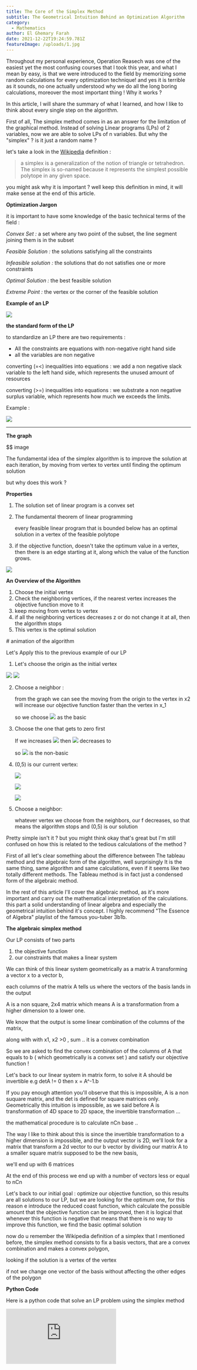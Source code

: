 ```yaml
---
title: The Core of the Simplex Method
subtitle: The Geometrical Intuition Behind an Optimization Algorithm 
category:
  - Mathematics
author: El Ghemary Farah
date: 2021-12-22T19:24:59.781Z
featureImage: /uploads/1.jpg
---
```


Throughout my personal experience, Operation Reasech was one of the easiest yet the most confusing courses that I took this year, and what I mean by easy, is that we were introduced to the field by memorizing some random calculations for every optimization technique! and yes it is terrible as it sounds, no one actually understood why we do all the long boring calculations, moreover the most important thing ! Why it works ? 

In this article, I will share the summary of what I learned, and how I like to think about every single step on the algorithm.

First of all, The simplex method comes in as an answer for the limitation of the graphical method. Instead of solving Linear programs (LPs) of 2 variables, now we are able to solve LPs of n variables. But why the "simplex" ? is it just a random name ? 

let's take a look in the [Wikipedia](https://en.wikipedia.org/wiki/Simplex) definition :

> a simplex is a generalization of the notion of triangle or tetrahedron. The simplex is so-named because it represents the simplest possible polytope in any given space.

you might ask why it is important ? well keep this definition in mind, it will make sense at the end of this article.

**Optimization Jargon**

it is important to have some knowledge of the basic technical terms of the field :

*Convex Set :* a set where any two point of the subset, the line segment joining them is in the subset 

*Feasible Solution :* the solutions satisfying all the constraints 

*Infeasible solution :* the solutions that do not satisfies one or more constraints

*Optimal Solution :* the best feasible solution

*Extreme Point :* the vertex or the corner of the feasible solution

**Example of an LP**

![](https://latex.codecogs.com/svg.image?%7Bmax%7D%5C%20z%20=%20x_1%20&plus;%202x_2%20%5C%5C%7B%5C%20%5C%20%5C%20%5C%20%7D%20s.t%5C%20%5C%20%5C%20%5C%20%20x_1%20%5Cleq%203,%5C%5C%7B%5C%20%5C%20%5C%20%5C%20%5C%20%5C%20%5C%20%5C%20%5C%20%5C%20%5C%20%7Dx_1%20&plus;%20x_2%20%5Cleq%205,%5C%5C%7B%5C%20%5C%20%5C%20%5C%20%5C%20%5C%20%5C%20%5C%20%5C%20%5C%20%5C%20%7Dx_1,x_2%20%5Cgeq%200)

**the standard form of the LP**

to standardize an LP there are two requirements :

* All the constraints are equations with non-negative right hand side
* all the variables are non negative

converting (=<) inequalities into equations : we add a non negative slack variable to the left hand side, which represents the unused amount of resources

converting (>=) inequalities into equations : we substrate a non negative surplus variable, which represents how much we exceeds the limits.

Example :

![](https://latex.codecogs.com/svg.image?%7Bmax%7D%5C%20z%20=%20x_1%20&plus;%202x_2%20%5C%5C%7B%5C%20%5C%20%5C%20%5C%20%7D%20s.t%5C%20%5C%20%5C%20%5C%20%20x_1%20&plus;%20x_3%20=%203,%5C%5C%7B%5C%20%5C%20%5C%20%5C%20%5C%20%5C%20%5C%20%5C%20%5C%20%5C%20%5C%20%7Dx_1%20&plus;%20x_2%20&plus;%20x_4%20=%205,%5C%5C%7B%5C%20%5C%20%5C%20%5C%20%5C%20%5C%20%5C%20%5C%20%5C%20%5C%20%5C%20%7Dx_1,x_2,%20x_3,%20x_4%20%5Cgeq%200)

------------------------------------------------------------------------------------------------------------------------------------------------------------------

**The graph**

$$ image

The fundamental idea of the simplex algorithm is to improve the solution at each iteration, by moving from vertex to vertex until finding the optimum solution

but why does this work ?

**Properties**

1. The solution set of linear program is a convex set
2. The fundamental theorem of linear programming

   every feasible linear program that is bounded below has an optimal solution in a vertex of the feasible polytope
3. if the objective function, doesn't take the optimum value in a vertex, then there is an edge starting at it, along which the value of the function grows.

![](https://upload.wikimedia.org/wikipedia/commons/d/d4/Simplex-method-3-dimensions.png)


**An** **Overview of the Algorithm**

1. Choose the initial vertex
2. Check the neighboring vertices, if the nearest vertex increases the objective function move to it
3. keep moving from vertex to vertex
4. if all the neighboring vertices decreases z or do not change it at all, then the algorithm stops
5. This vertex is the optimal solution

\# animation of the algorithm

Let's Apply this to the previous example of our LP

1. Let's choose the origin as the initial vertex

  ![](https://latex.codecogs.com/svg.image?x_1%20=%20x_2%20=%200) ![](https://latex.codecogs.com/svg.image?x_3&space;=&space;3,\&space;x_4&space;=&space;5\&space;and\&space;z&space;=&space;0)

2. Choose a neighbor :

   from the graph we can see the moving from the origin to the vertex in x2 will increase our objective function faster than the vertex in x_1

   so we choose ![](https://latex.codecogs.com/svg.image?x_1) as the basic
3. Choose the one that gets to zero first

   If we increases ![](https://latex.codecogs.com/svg.image?x_2) then ![](https://latex.codecogs.com/svg.image?x_4) decreases to

   so ![](https://latex.codecogs.com/svg.image?x_4) is the non-basic
4. (0,5) is our current vertex:

   ![](https://latex.codecogs.com/svg.image?x_3%20=%203%20-%20x_1%20=%203)
   
   ![](https://latex.codecogs.com/svg.image?x_4%20=%205%20-%20x_1%20-%20x_2%20=%205%20-%200%20-%205%20=%200)
   
   ![](https://latex.codecogs.com/svg.image?z%20=%2010)

5. Choose a neighbor:

   whatever vertex we choose from the neighbors, our f decreases, so that means the algorithm stops and (0,5) is our solution

Pretty simple isn't it ? but you might think okay that's great but I'm still confused on how this is related to the tedious calculations of the method ?

First of all let's clear something about the difference between The tableau method and the algebraic form of the algorithm, well surprisingly It is the same thing, same algorithm and same calculations, even if it seems like two totally different methods. The Tableau method is in fact just a condensed form of the algebraic method.

In the rest of this article I'll cover the algebraic method, as it's more important and carry out the mathematical interpretation of the calculations. this part a solid understanding of linear algebra and especially the geometrical intuition behind it's concept. I highly recommend "The Essence of Algebra" playlist of the famous you-tuber 3b1b.

**The algebraic simplex method**

Our LP consists of two parts

1. the objective function
2. our constraints that makes a linear system

We can think of this linear system geometrically as a matrix A transforming a vector x to a vector b,

each columns of the matrix A tells us where the vectors of the basis lands in the output

A is a non square, 2x4 matrix which means A is a transformation from a higher dimension to a lower one.

We know that the output is some linear combination of the columns of the matrix,

along with with x1, x2 >0 , sum .. it is a convex combination

So we are asked to find the convex combination of the columns of A that equals to b ( which geometrically is a convex set ) and satisfy our objective function !

Let's back to our linear system in matrix form, to solve it A should be invertible e.g detA != 0 then x = A^-1.b

If you pay enough attention you'll observe that this is impossible, A is a non suquare matrix, and the det is defined for square matrices only. Geometrically this intuition is impossible, as we said before A is transformation of 4D space to 2D space, the invertible transformation ...

the mathematical procedure is to calculate nCn base ..

The way I like to think about this is since the invertible transformation to a higher dimension is impossible, and the output vector is 2D, we'll look for a matrix that transform a 2d vector to our b vector by dividing our matrix A to a smaller square matrix supposed to be the new basis,

we'll end up with 6 matrices

At the end of this process we end up with a number of vectors less or equal to nCn

Let's back to our initial goal : optimize our objective function, so this results are all solutions to our LP, but we are looking for the optimum one, for this reason e introduce the reduced coast function, which calculate the possible amount that the objective function can be improved, then it is logical that whenever this function is negative that means that there is no way to improve this function, we find the basic optimal solution

now do u remember the Wikipedia definition of a simplex that I mentioned before, the simplex method consists to fix a basis vectors, that are a convex combination and makes a convex polygon,

looking if the solution is a vertex of the vertex

if not we change one vector of the basis without affecting the other edges of the polygon

**Python Code**

Here is a python code that solve an LP problem using the simplex method

![](https://latex.codecogs.com/svg.latex?y%3Dx%5E2)
